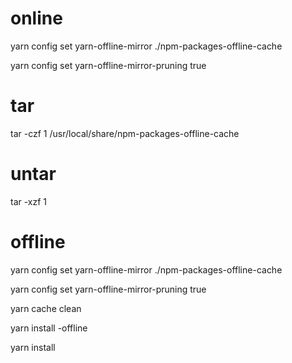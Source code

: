 # online
yarn config set yarn-offline-mirror ./npm-packages-offline-cache

yarn config set yarn-offline-mirror-pruning true
# tar
tar -czf 1 /usr/local/share/npm-packages-offline-cache
# untar
tar -xzf 1
# offline
yarn config set yarn-offline-mirror ./npm-packages-offline-cache

yarn config set yarn-offline-mirror-pruning true

yarn cache clean

yarn install -offline

yarn install
